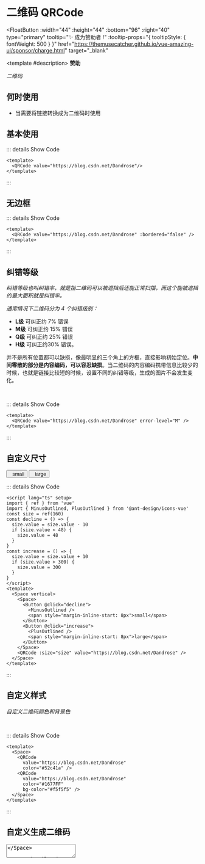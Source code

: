 # 二维码 QRCode

<FloatButton
  :width="44"
  :height="44"
  :bottom="96"
  :right="40"
  type="primary"
  tooltip="✨ 成为赞助者 !"
  :tooltip-props="{
    tooltipStyle: {
      fontWeight: 500
    }
  }"
  href="https://themusecatcher.github.io/vue-amazing-ui/sponsor/charge.html"
  target="_blank"
>
  <template #description>
    <span style="font-size: 14px; font-weight: 600;">赞助</span>
  </template>
</FloatButton>
<BackTop />
<Watermark fullscreen content="Vue Amazing UI" />

*二维码*

## 何时使用

- 当需要将链接转换成为二维码时使用

<script lang="ts" setup>
import { ref } from 'vue'
import { MinusOutlined, PlusOutlined } from '@ant-design/icons-vue'
const size = ref(160)
const value = ref('hello world')
const decline = () => {
  size.value = size.value - 10
  if (size.value < 48) {
    size.value = 48
  }
}
const increase = () => {
  size.value = size.value + 10
  if (size.value > 300) {
    size.value = 300
  }
}
</script>

## 基本使用

<QRCode value="https://blog.csdn.net/Dandrose"/>

::: details Show Code

```vue
<template>
  <QRCode value="https://blog.csdn.net/Dandrose"/>
</template>
```

:::

## 无边框

<QRCode value="https://blog.csdn.net/Dandrose" :bordered="false" />

::: details Show Code

```vue
<template>
  <QRCode value="https://blog.csdn.net/Dandrose" :bordered="false" />
</template>
```

:::

## 纠错等级

*纠错等级也叫纠错率，就是指二维码可以被遮挡后还能正常扫描，而这个能被遮挡的最大面积就是纠错率。*

*通常情况下二维码分为 4 个纠错级别：*

- **L级** 可纠正约 7% 错误
- **M级** 可纠正约 15% 错误
- **Q级** 可纠正约 25% 错误
- **H级** 可纠正约30% 错误。

并不是所有位置都可以缺损，像最明显的三个角上的方框，直接影响初始定位。**中间零散的部分是内容编码，可以容忍缺损**。当二维码的内容编码携带信息比较少的时候，也就是链接比较短的时候，设置不同的纠错等级，生成的图片不会发生变化。

<br/>

<QRCode value="https://blog.csdn.net/Dandrose" error-level="M" />

::: details Show Code

```vue
<template>
  <QRCode value="https://blog.csdn.net/Dandrose" error-level="M" />
</template>
```

:::

## 自定义尺寸

<Space vertical>
  <Space>
    <Button @click="decline">
      <MinusOutlined />
      <span style="margin-inline-start: 8px">small</span>
    </Button>
    <Button @click="increase">
      <PlusOutlined />
      <span style="margin-inline-start: 8px">large</span>
    </Button>
  </Space>
  <QRCode :size="size" value="https://blog.csdn.net/Dandrose" />
</Space>

::: details Show Code

```vue
<script lang="ts" setup>
import { ref } from 'vue'
import { MinusOutlined, PlusOutlined } from '@ant-design/icons-vue'
const size = ref(160)
const decline = () => {
  size.value = size.value - 10
  if (size.value < 48) {
    size.value = 48
  }
}
const increase = () => {
  size.value = size.value + 10
  if (size.value > 300) {
    size.value = 300
  }
}
</script>
<template>
  <Space vertical>
    <Space>
      <Button @click="decline">
        <MinusOutlined />
        <span style="margin-inline-start: 8px">small</span>
      </Button>
      <Button @click="increase">
        <PlusOutlined />
        <span style="margin-inline-start: 8px">large</span>
      </Button>
    </Space>
    <QRCode :size="size" value="https://blog.csdn.net/Dandrose" />
  </Space>
</template>
```

:::

## 自定义样式

*自定义二维码颜色和背景色*

<br/>

<Space>
  <QRCode
    value="https://blog.csdn.net/Dandrose"
    color="#52c41a" />
  <QRCode
    value="https://blog.csdn.net/Dandrose"
    color="#1677FF"
    bg-color="#f5f5f5" />
</Space>

::: details Show Code

```vue
<template>
  <Space>
    <QRCode
      value="https://blog.csdn.net/Dandrose"
      color="#52c41a" />
    <QRCode
      value="https://blog.csdn.net/Dandrose"
      color="#1677FF"
      bg-color="#f5f5f5" />
  </Space>
</template>
```

:::

## 自定义生成二维码

<Space align="center" gap="large">
  <QRCode :value="value" />
  <Textarea v-model:value="value" :width="180" allowClear />
</Space>

::: details Show Code

```vue
<script setup lang="ts">
import { ref } from 'vue'
const value = ref('hello world')
</script>
<template>
  <Space align="center" gap="large">
    <QRCode :value="value" />
    <Textarea v-model:value="value" :width="180" allowClear />
  </Space>
</template>
```

:::

## APIs

### QRCode

参数 | 说明 | 类型 | 默认值
-- | -- | -- | --
value | 扫描后的文本或地址 | string | undefined
size | 二维码大小，单位 `px` | number | 160
color | 二维码颜色，Value must be in `hex format` (十六进制颜色值) | string | '#000'
bgColor | 二维码背景色，Value must be in `hex format` (十六进制颜色值) | string | '#FFF'
bordered | 是否有边框 | boolean | true
borderColor | 边框颜色 | string | '#0505050f'
scale | 每个 `black dots` 多少像素 | number | 8
errorLevel | 二维码纠错等级 | 'L' &#124; 'M' &#124; 'Q' &#124; 'H' | 'H'
